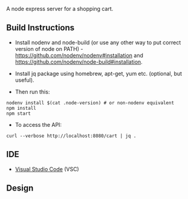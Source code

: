 A node express server for a shopping cart.

## Build Instructions

* Install nodenv and node-build (or use any other way to put correct version of node on PATH) - https://github.com/nodenv/nodenv#installation and https://github.com/nodenv/node-build#installation.

* Install jq package using homebrew, apt-get, yum etc. (optional, but useful).

* Then run this:

```
nodenv install $(cat .node-version) # or non-nodenv equivalent
npm install
npm start
```

* To access the API:

```
curl --verbose http://localhost:8080/cart | jq .
```

## IDE

* [Visual Studio Code](https://code.visualstudio.com/) (VSC)

## Design


